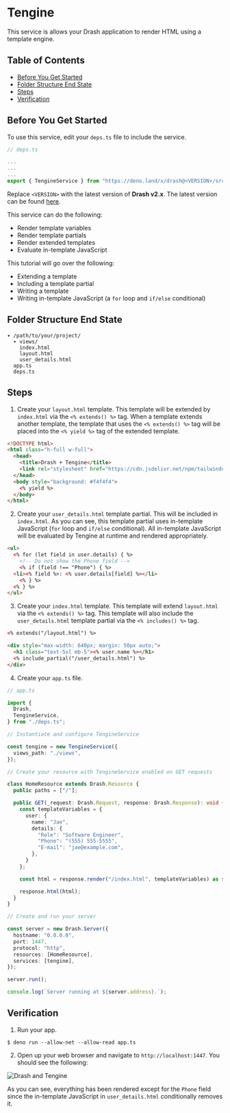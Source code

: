 # Tengine

This service is allows your Drash application to render HTML using a template engine.

## Table of Contents

- [Before You Get Started](#before-you-get-started)
- [Folder Structure End State](#folder-structure-end-state)
- [Steps](#steps)
- [Verification](#verification)

## Before You Get Started

To use this service, edit your `deps.ts` file to include the service.

```typescript
// deps.ts

...
...
...
export { TengineService } from "https://deno.land/x/drash@<VERSION>/src/services/tengine/tengine.ts";
```

Replace `<VERSION>` with the latest version of **Drash v2.x**. The latest version can be found [here](https://github.com/drashland/drash/releases/latest).

This service can do the following:

* Render template variables
* Render template partials
* Render extended templates
* Evaluate in-template JavaScript

This tutorial will go over the following:

* Extending a template
* Including a template partial
* Writing a template
* Writing in-template JavaScript (a `for` loop and `if/else` conditional)

## Folder Structure End State

```text
▾ /path/to/your/project/
  ▾ views/
    index.html
    layout.html
    user_details.html
  app.ts
  deps.ts
```

## Steps

1. Create your `layout.html` template. This template will be extended by `index.html` via the `<% extends() %>` tag. When a template extends another template, the template that uses the `<% extends() %>` tag will be placed into the `<% yield %>` tag of the extended template.

  ```html
  <!DOCTYPE html>
  <html class="h-full w-full">
    <head>
      <title>Drash + Tengine</title>
      <link rel="stylesheet" href="https://cdn.jsdelivr.net/npm/tailwindcss/dist/tailwind.min.css">
    </head>
    <body style="background: #f4f4f4">
      <% yield %>
    </body>
  </html>
  ```

2. Create your `user_details.html` template partial. This will be included in `index.html`. As you can see, this template partial uses in-template JavaScript (`for` loop and `if/else` conditional). All in-template JavaScript will be evaluated by Tengine at runtime and rendered appropriately.

  ```html
  <ul>
    <% for (let field in user.details) { %>
      <!-- Do not show the Phone field -->
      <% if (field !== "Phone") { %>
    <li><% field %>: <% user.details[field] %></li>
      <% } %>
    <% } %>
  </ul>
  ```

3. Create your `index.html` template. This template will extend `layout.html` via the `<% extends() %>` tag. This template will also include the `user_details.html` template partial via the `<% includes() %>` tag.

  ```html
  <% extends("/layout.html") %>

  <div style="max-width: 640px; margin: 50px auto;">
    <h1 class="text-5xl mb-5"><% user.name %></h1>
    <% include_partial("/user_details.html") %>
  </div>
  ```

4. Create your `app.ts` file.

  ```typescript
  // app.ts

  import {
    Drash,
    TengineService,
  } from "./deps.ts";

  // Instantiate and configure TengineService

  const tengine = new TengineService({
    views_path: "./views",
  });

  // Create your resource with TengineService enabled on GET requests

  class HomeResource extends Drash.Resource {
    public paths = ["/"];

    public GET(_request: Drash.Request, response: Drash.Response): void {
      const templateVariables = {
        user: {
          name: "Jae",
          details: {
            "Role": "Software Engineer",
            "Phone": "(555) 555-5555",
            "E-mail": "jae@example.com",
          },
        }
      };

      const html = response.render("/index.html", templateVariables) as string;

      response.html(html);
    }
  }

  // Create and run your server

  const server = new Drash.Server({
    hostname: "0.0.0.0",
    port: 1447,
    protocol: "http",
    resources: [HomeResource],
    services: [tengine],
  });

  server.run();

  console.log(`Server running at ${server.address}.`);
  ```

## Verification

1. Run your app.

  ```shell
  $ deno run --allow-net --allow-read app.ts
  ```

2. Open up your web browser and navigate to `http://localhost:1447`. You should see the following:

  ![Drash and Tengine](/drash/v2.x/tengine.png "Drash and Tengine")

  As you can see, everything has been rendered except for the `Phone` field since the in-template JavaScript in `user_details.html` conditionally removes it.
